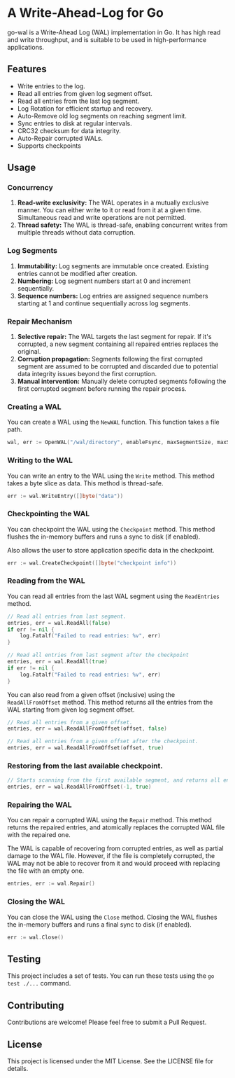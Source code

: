 # A Write-Ahead-Log for Go

go-wal is a Write-Ahead Log (WAL) implementation in Go. It has high read and write throughput, and is suitable to be used in high-performance applications.

## Features

- Write entries to the log.
- Read all entries from given log segment offset.
- Read all entries from the last log segment.
- Log Rotation for efficient startup and recovery.
- Auto-Remove old log segments on reaching segment limit.
- Sync entries to disk at regular intervals.
- CRC32 checksum for data integrity.
- Auto-Repair corrupted WALs.
- Supports checkpoints

## Usage

### Concurrency

1. **Read-write exclusivity:** The WAL operates in a mutually exclusive manner. You can either write to it or read from it at a given time. Simultaneous read and write operations are not permitted.
1. **Thread safety:** The WAL is thread-safe, enabling concurrent writes from multiple threads without data corruption.

### Log Segments

1. **Immutability:** Log segments are immutable once created. Existing entries cannot be modified after creation.
1. **Numbering:** Log segment numbers start at 0 and increment sequentially.
1. **Sequence numbers:** Log entries are assigned sequence numbers starting at 1 and continue sequentially across log segments.

### Repair Mechanism

1. **Selective repair:** The WAL targets the last segment for repair. If it's corrupted, a new segment containing all repaired entries replaces the original.
1. **Corruption propagation:** Segments following the first corrupted segment are assumed to be corrupted and discarded due to potential data integrity issues beyond the first corruption.
1. **Manual intervention:** Manually delete corrupted segments following the first corrupted segment before running the repair process.

### Creating a WAL

You can create a WAL using the `NewWAL` function. This function takes a file path.

```go
wal, err := OpenWAL("/wal/directory", enableFsync, maxSegmentSize, maxSegments)
```

### Writing to the WAL

You can write an entry to the WAL using the `Write` method. This method takes a byte slice as data. This method is thread-safe.

```go
err := wal.WriteEntry([]byte("data"))
```

### Checkpointing the WAL

You can checkpoint the WAL using the `Checkpoint` method. This method flushes the in-memory buffers and runs a sync to disk (if enabled).

Also allows the user to store application specific data in the checkpoint.

```go
err := wal.CreateCheckpoint([]byte("checkpoint info"))
```

### Reading from the WAL

You can read all entries from the last WAL segment using the `ReadEntries` method.

```go
// Read all entries from last segment.
entries, err = wal.ReadAll(false)
if err != nil {
    log.Fatalf("Failed to read entries: %v", err)
}

// Read all entries from last segment after the checkpoint
entries, err = wal.ReadAll(true)
if err != nil {
    log.Fatalf("Failed to read entries: %v", err)
}
```

You can also read from a given offset (inclusive) using the `ReadAllFromOffset` method. This method returns all the entries from the WAL starting from given log segment offset.

```go
// Read all entries from a given offset.
entries, err = wal.ReadAllFromOffset(offset, false)

// Read all entries from a given offset after the checkpoint.
entries, err = wal.ReadAllFromOffset(offset, true)
```

### Restoring from the last available checkpoint.

```go
// Starts scanning from the first available segment, and returns all entries after the last checkpoint.
entries, err = wal.ReadAllFromOffset(-1, true)
```

### Repairing the WAL

You can repair a corrupted WAL using the `Repair` method. This method returns the repaired entries, and atomically replaces the corrupted WAL file with the repaired one.

The WAL is capable of recovering from corrupted entries, as well as partial damage to the WAL file. However, if the file is completely corrupted, the WAL may not be able to recover from it and would proceed with replacing the file with an empty one.

```go
entries, err := wal.Repair()
```

### Closing the WAL

You can close the WAL using the `Close` method. Closing the WAL flushes the in-memory buffers and runs a final sync to disk (if enabled).

```go
err := wal.Close()
```

## Testing

This project includes a set of tests. You can run these tests using the `go test ./...` command.

## Contributing

Contributions are welcome! Please feel free to submit a Pull Request.

## License

This project is licensed under the MIT License. See the LICENSE file for details.
